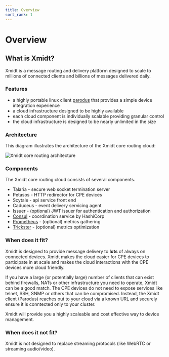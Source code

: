 ```yaml
---
title: Overview
sort_rank: 1
---
```


# Overview

## What is Xmidt?

Xmidt is a message routing and delivery platform designed to scale to millions
of connected clients and billions of messages delivered daily.

### Features

* a highly portable linux client [parodus](link) that provides a simple device integration experience
* a cloud infrastructure designed to be highly available
* each cloud component is individually scalable providing granular control
* the cloud infrastructure is designed to be nearly unlimited in the size

### Architecture

This diagram illustrates the architecture of the Xmidt core routing cloud:

![Xmidt core routing architecture](/assets/xmidt_core.png)

### Components

The Xmidt core routing cloud consists of several components.

 * Talaria - secure web socket termination server
 * Petasos - HTTP redirector for CPE devices
 * Scytale - api service front end
 * Caduceus - event delivery servicing agent
 * Issuer - (optional) JWT issuer for authentication and authorization
 * [Consul](https://www.consul.io/) - coordination service by HashiCorp
 * [Prometheus](https://www.prometheus.io/) - (optional) metrics gathering
 * [Trickster](https://github.com/Comcast/trickster) - (optional) metrics optimization

### When does it fit?

Xmidt is designed to provide message delivery to **lots** of always on connected
devices.  Xmidt makes the cloud easier for CPE devices to participate in at
scale and makes the cloud interactions with the CPE devices more cloud friendly.

If you have a large (or potentially large) number of clients that can exist
behind firewalls, NATs or other infrastructure you need to operate, Xmidt can
be a good match.  The CPE devices do not need to expose services like telnet,
SSH, SNMP or others that can be compromised.  Instead, the Xmidt client (Parodus)
reaches out to your cloud via a known URL and securely ensure it is conntected
only to your cluster.

Xmidt will provide you a highly scaleable and cost effective way to device
management.

### When does it not fit?

Xmidt is not designed to replace streaming protocols (like WebRTC or streaming
audio/video).
